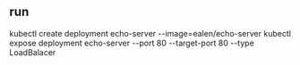 
## run


kubectl create deployment echo-server --image=ealen/echo-server
kubectl expose deployment echo-server --port 80 --target-port 80 --type LoadBalacer